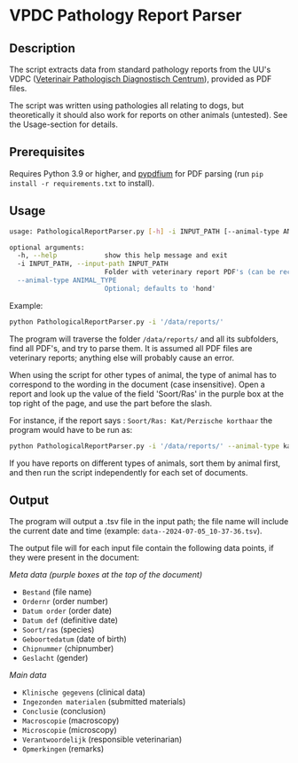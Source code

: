 # VPDC Pathology Report Parser

## Description

The script extracts data from standard pathology reports from the UU's VDPC ([Veterinair Pathologisch Diagnostisch Centrum](https://www.uu.nl/onderzoek/veterinair-pathologisch-diagnostisch-centrum)), provided as PDF files.

The script was written using pathologies all relating to dogs, but theoretically it should also work for reports on other animals (untested). See the Usage-section for details.


## Prerequisites

Requires Python 3.9 or higher, and [pypdfium](https://pypi.org/project/pypdfium2/) for PDF parsing (run `pip install -r requirements.txt` to install).

## Usage

```bash
usage: PathologicalReportParser.py [-h] -i INPUT_PATH [--animal-type ANIMAL_TYPE]

optional arguments:
  -h, --help            show this help message and exit
  -i INPUT_PATH, --input-path INPUT_PATH
                        Folder with veterinary report PDF's (can be recursive)
  --animal-type ANIMAL_TYPE
                        Optional; defaults to 'hond'
```

Example:
```bash
python PathologicalReportParser.py -i '/data/reports/'
```
The program will traverse the folder `/data/reports/` and all its subfolders, find all PDF's, and try to parse them. It is assumed all PDF files are veterinary reports; anything else will probably cause an error.

When using the script for other types of animal, the type of animal has to correspond to the wording in the document (case insensitive). Open a report and look up the value of the field 'Soort/Ras' in the purple box at the top right of the page, and use the part before the slash. 

For instance, if the report says : `Soort/Ras: Kat/Perzische korthaar` the program would have to be run as:
```bash
python PathologicalReportParser.py -i '/data/reports/' --animal-type kat
```
If you have reports on different types of animals, sort them by animal first, and then run the script independently for each set of documents.


## Output

The program will output a .tsv file in the input path; the file name will include the current date and time (example: `data--2024-07-05_10-37-36.tsv`).

The output file will for each input file contain the following data points, if they were present in the document:

_Meta data (purple boxes at the top of the document)_
+ `Bestand` (file name)
+ `Ordernr` (order number)
+ `Datum order` (order date)
+ `Datum def` (definitive date)
+ `Soort/ras` (species)
+ `Geboortedatum` (date of birth)
+ `Chipnummer` (chipnumber) 
+ `Geslacht` (gender)

_Main data_
+ `Klinische gegevens` (clinical data)
+ `Ingezonden materialen` (submitted materials)
+ `Conclusie` (conclusion)
+ `Macroscopie` (macroscopy)
+ `Microscopie` (microscopy)
+ `Verantwoordelijk` (responsible veterinarian)
+ `Opmerkingen` (remarks)

